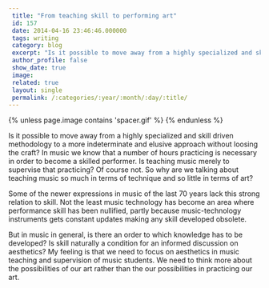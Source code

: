 ```yaml
---
 title: "From teaching skill to performing art"
 id: 157
 date: 2014-04-16 23:46:46.000000
 tags: writing
 category: blog
 excerpt: "Is it possible to move away from a highly specialized and skill driven methodology to a more indeterminate and elusive approach without loosing the craft?  In music we know that a number of hours prac..."
 author_profile: false
 show_date: true
 image: 
 related: true
 layout: single
 permalink: /:categories/:year/:month/:day/:title/
---
```

{% unless page.image contains 'spacer.gif' %}
{% endunless %}

Is it possible to move away from a highly specialized and skill driven methodology to a more indeterminate and elusive approach without loosing the craft?  In music we know that a number of hours practicing is necessary in order to become a skilled performer. Is teaching music merely to supervise that practicing? Of course not. So why are we talking about teaching music so much in terms of technique and so little in terms of art?

Some of the newer expressions in music of the last 70 years lack this strong relation to skill. Not the least music technology has become an area where performance skill has been nullified, partly because music-technology instruments gets constant updates making any skill developed obsolete. 

But in music in general, is there an order to which knowledge has to be developed? Is skill naturally a condition for an informed discussion on aesthetics? My feeling is that we need to focus on aesthetics in music teaching and supervision of music students. We need to think more about the possibilities of our art rather than the our possibilities in practicing our art.
